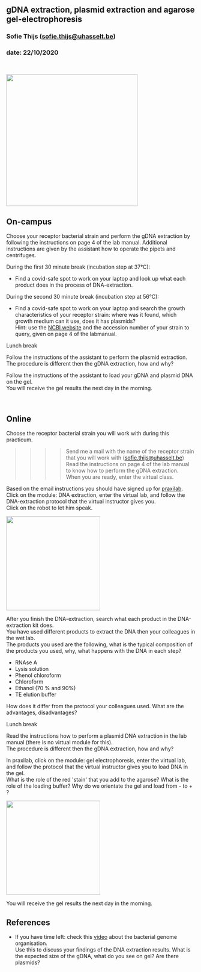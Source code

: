 ## gDNA extraction, plasmid extraction and agarose gel-electrophoresis
### Sofie Thijs (sofie.thijs@uhasselt.be)
### date: 22/10/2020


&nbsp;
&nbsp;


<img src="https://cdn.kastatic.org/ka-perseus-images/281341d0ce02b9d8f7c74ece5424b580e8ff438f.png" width="350px">


## On-campus

Choose your receptor bacterial strain and perform the gDNA extraction by following the instructions on page 4 of the lab manual.
Additional instructions are given by the assistant how to operate the pipets and centrifuges.

During the first 30 minute break (incubation step at 37°C):   
- Find a covid-safe spot to work on your laptop and look up what each product does in the process of DNA-extraction.  

During the second 30 minute break (incubation step at 56°C):  
- Find a covid-safe spot to work on your laptop and search the growth characteristics of your receptor strain: where was it found, which growth medium can it use, does it has plasmids?  
Hint: use the [NCBI website](https://www.ncbi.nlm.nih.gov/) and the accession number of your strain to query, given on page 4 of the labmanual.  

Lunch break

Follow the instructions of the assistant to perform the plasmid extraction.  
The procedure is different then the gDNA extraction, how and why?  

Follow the instructions of the assistant to load your gDNA and plasmid DNA on the gel.  
You will receive the gel results the next day in the morning.

&nbsp;
&nbsp;

## Online

Choose the receptor bacterial strain you will work with during this practicum.
>>>> Send me a mail with the name of the receptor strain that you will work with (sofie.thijs@uhasselt.be)
Read the instructions on page 4 of the lab manual to know how to perform the gDNA extraction.  
When you are ready, enter the virtual class.  

Based on the email instructions you should have signed up for [praxilab](https://praxilabs.com/en/sign-up).
Click on the module: DNA extraction, enter the virtual lab, and follow the DNA-extraction protocol that the virtual instructor gives you.  
Click on the robot to let him speak.

<img src="https://praxilabs.com/EnglishContent/images/News/Biology.jpg" width="250px">

After you finish the DNA-extraction, search what each product in the DNA-extraction kit does.  
You have used different products to extract the DNA then your colleagues in the wet lab.  
The products you used are the following, what is the typical composition of the products you used, why, what happens with the DNA in each step?  
- RNAse A  
- Lysis solution  
- Phenol chloroform  
- Chloroform  
- Ethanol (70 % and 90%)  
- TE elution buffer  

How does it differ from the protocol your colleagues used. What are the advantages, disadvantages?  

Lunch break

Read the instructions how to perform a plasmid DNA extraction in the lab manual (there is no virtual module for this).  
The procedure is different then the gDNA extraction, how and why?  

In praxilab, click on the module: gel electrophoresis, enter the virtual lab, and follow the protocol that the virtual instructor gives you to load DNA in the gel.  
What is the role of the red 'stain' that you add to the agarose?  What is the role of the loading buffer?  Why do we orientate the gel and load from - to + ?  

<img src="https://praxilabs.com/EnglishContent/images/O_NewVirtualLab/Molecular%20Biology/Protein%20Electrophoresis/1.png" width="250px">  

You will receive the gel results the next day in the morning.

## References
- If you have time left: check this [video](https://github.com/Sofie8/Practicum_conjugation_MOGEN/blob/main/Thebacterialgenome.mp4) about the bacterial genome organisation.  
Use this to discuss your findings of the DNA extraction results. What is the expected size of the gDNA, what do you see on gel? Are there plasmids?

&nbsp;
&nbsp;
